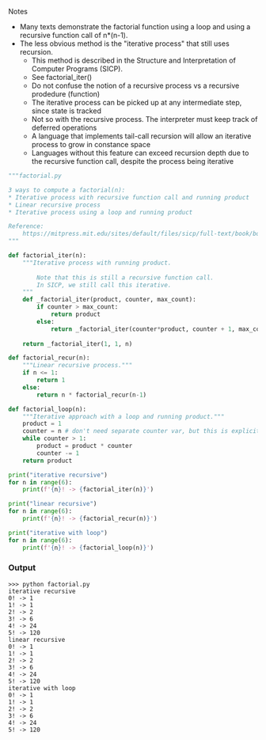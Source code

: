 Notes
* Many texts demonstrate the factorial function using a loop and using a recursive function call of n*(n-1). 
* The less obvious method is the "iterative process" that still uses recursion. 
  * This method is described in the Structure and Interpretation of Computer Programs (SICP).
  * See factorial_iter()
  * Do not confuse the notion of a recursive process vs a recursive prodedure (function)
  * The iterative process can be picked up at any intermediate step, since state is tracked
  * Not so with the recursive process. The interpreter must keep track of deferred operations
  * A language that implements tail-call recursion will allow an iterative process to grow in constance space
  * Languages without this feature can exceed recursion depth due to the recursive function call, despite the process being iterative

```python
"""factorial.py

3 ways to compute a factorial(n):
* Iterative process with recursive function call and running product
* Linear recursive process
* Iterative process using a loop and running product

Reference:
    https://mitpress.mit.edu/sites/default/files/sicp/full-text/book/book-Z-H-11.html#%_sec_1.2.1
"""

def factorial_iter(n):
    """Iterative process with running product.
    
        Note that this is still a recursive function call. 
        In SICP, we still call this iterative.
    """
    def _factorial_iter(product, counter, max_count):
        if counter > max_count:
            return product
        else:
            return _factorial_iter(counter*product, counter + 1, max_count)
    
    return _factorial_iter(1, 1, n)

def factorial_recur(n):
    """Linear recursive process."""
    if n <= 1:
        return 1
    else:
        return n * factorial_recur(n-1)

def factorial_loop(n):
    """Iterative approach with a loop and running product."""
    product = 1
    counter = n # don't need separate counter var, but this is explicit
    while counter > 1:
        product = product * counter
        counter -= 1
    return product

print("iterative recursive")
for n in range(6):
    print(f'{n}! -> {factorial_iter(n)}')

print("linear recursive")
for n in range(6):
    print(f'{n}! -> {factorial_recur(n)}')

print("iterative with loop")
for n in range(6):
    print(f'{n}! -> {factorial_loop(n)}')
```

### Output

```
>>> python factorial.py
iterative recursive
0! -> 1
1! -> 1
2! -> 2
3! -> 6
4! -> 24
5! -> 120
linear recursive
0! -> 1
1! -> 1
2! -> 2
3! -> 6
4! -> 24
5! -> 120
iterative with loop
0! -> 1
1! -> 1
2! -> 2
3! -> 6
4! -> 24
5! -> 120
```
